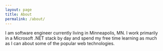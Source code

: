 ```yaml
---
layout: page
title: About
permalink: /about/
---
```


I am software engineer currently living in Minneapolis, MN. I work primarily in a Microsoft .NET stack by day and spend my free time learning as much as I can about some of the popular web technologies.